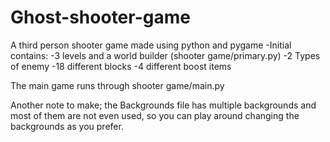 # Ghost-shooter-game
A third person shooter game made using python and pygame
-Initial contains:
-3 levels and a world builder (shooter game/primary.py)
-2 Types of enemy
-18 different blocks
-4 different boost items


The main game runs through shooter game/main.py

Another note to make; the Backgrounds file has multiple backgrounds and most of them are not even used, so you can play around changing the backgrounds as you prefer.
